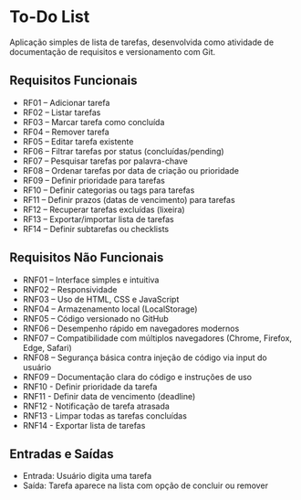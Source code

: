 # To-Do List

Aplicação simples de lista de tarefas, desenvolvida como atividade de documentação de requisitos e versionamento com Git.

## Requisitos Funcionais
- RF01 – Adicionar tarefa
- RF02 – Listar tarefas
- RF03 – Marcar tarefa como concluída
- RF04 – Remover tarefa
- RF05 – Editar tarefa existente
- RF06 – Filtrar tarefas por status (concluídas/pending)
- RF07 – Pesquisar tarefas por palavra-chave
- RF08 – Ordenar tarefas por data de criação ou prioridade
- RF09 – Definir prioridade para tarefas
- RF10 – Definir categorias ou tags para tarefas
- RF11 – Definir prazos (datas de vencimento) para tarefas
- RF12 – Recuperar tarefas excluídas (lixeira)
- RF13 – Exportar/importar lista de tarefas
- RF14 – Definir subtarefas ou checklists

## Requisitos Não Funcionais
- RNF01 – Interface simples e intuitiva
- RNF02 – Responsividade
- RNF03 – Uso de HTML, CSS e JavaScript
- RNF04 – Armazenamento local (LocalStorage)
- RNF05 – Código versionado no GitHub
- RNF06 – Desempenho rápido em navegadores modernos
- RNF07 – Compatibilidade com múltiplos navegadores (Chrome, Firefox, Edge, Safari)
- RNF08 – Segurança básica contra injeção de código via input do usuário
- RNF09 – Documentação clara do código e instruções de uso
- RNF10 - Definir prioridade da tarefa
- RNF11 - Definir data de vencimento (deadline)
- RNF12 - Notificação de tarefa atrasada
- RNF13 - Limpar todas as tarefas concluídas
- RNF14 - Exportar lista de tarefas

## Entradas e Saídas
- Entrada: Usuário digita uma tarefa
- Saída: Tarefa aparece na lista com opção de concluir ou remover

